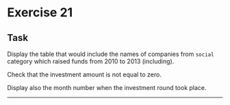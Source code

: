 # Exercise 21

## Task

Display the table that would include the names of companies from `social` category which raised funds from 2010 to 2013 (including).

Check that the investment amount is not equal to zero.

Display also the month number when the investment round took place.

---
